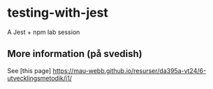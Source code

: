 # testing-with-jest
A Jest + npm lab session

## More information (på svedish)
See [this page] https://mau-webb.github.io/resurser/da395a-vt24/6-utvecklingsmetodik/i1/
